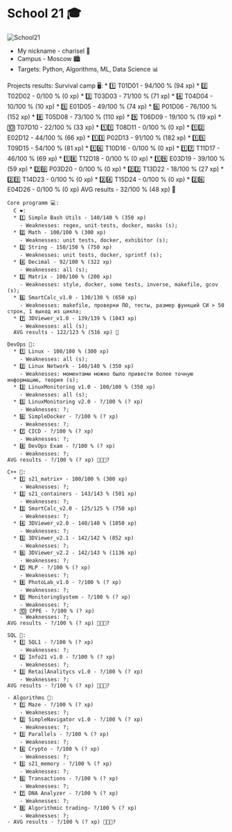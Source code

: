 # School 21 🎓

![Sсhool21](https://sun9-38.userapi.com/impg/KJR2NK87iyCNo7L8oZ9379FOTBF2nQJJ3mWvZw/mFRmaBUOkuk.jpg?size=480x360&quality=96&sign=8ffee636080944c3067db7ad320c8400&type=album)
- My nickname - charisel 🐯
- Campus - Moscow 🏙
- Targets: Python, Algorithms, ML, Data Science 📊

Projects results:
    Survival camp 🖥:
    * 1️⃣ T01D01 - 94/100 % (94 xp)
    * 2️⃣ T02D02 - 0/100 % (0 xp)
    * 3️⃣ T03D03 - 71/100 % (71 xp)
    * 4️⃣ T04D04 - 10/100 % (10 xp)
    * 5️⃣ E01D05 - 49/100 % (74 xp)
    * 6️⃣ P01D06 - 76/100 % (152 xp)
    * 8️⃣ T05D08 - 73/100 % (110 xp)
    * 9️⃣ T06D09 - 19/100 % (19 xp)
    * 🔟 T07D10 - 22/100 % (33 xp)
    * 1️⃣1️⃣ T08D11 - 0/100 % (0 xp)
    * 1️⃣2️⃣ E02D12 - 44/100 % (66 xp)
    * 1️⃣3️⃣ P02D13 - 91/100 % (182 xp)
    * 1️⃣5️⃣ T09D15 - 54/100 % (81 xp)
    * 1️⃣6️⃣ T10D16 - 0/100 % (0 xp)
    * 1️⃣7️⃣ T11D17 - 46/100 % (69 xp)
    * 1️⃣8️⃣ T12D18 - 0/100 % (0 xp)
    * 1️⃣9️⃣ E03D19 - 39/100 % (59 xp)
    * 2️⃣0️⃣ P03D20 - 0/100 % (0 xp)
    * 2️⃣2️⃣ T13D22 - 18/100 % (27 xp)
    * 2️⃣3️⃣ T14D23 - 0/100 % (0 xp)
    * 2️⃣4️⃣ T15D24 - 0/100 % (0 xp)
    * 2️⃣6️⃣ E04D26 -  0/100 % (0 xp)
    AVG results - 32/100 % (48 xp) 🥉

    Core programm 💻:
      C ❤️: 
      * 1️⃣ Simple Bash Utils - 140/140 % (350 xp)
        - Weaknesses: regex, unit-tests, docker, masks (s);
      * 2️⃣ Math - 100/100 % (300 xp)
        - Weaknesses: unit tests, docker, exhibitor (s);
      * 3️⃣ String - 150/150 % (750 xp)
        - Weaknesses: unit tests, docker, sprintf (s);
      * 4️⃣ Decimal - 92/100 % (322 xp)
        - Weaknesses: all (s);
      * 5️⃣ Matrix - 100/100 % (200 xp)
        - Weaknesses: style, docker, some tests, inverse, makefile, gcov (s);
      * 6️⃣ SmartCalc_v1.0 - 130/130 % (650 xp)
        - Weaknesses: makefile, проверки ПО, тесты, размер функций СИ > 50 строк, 1 выход из цикла;
      * 7️⃣ 3DViewer_v1.0 - 139/139 % (1043 xp)   
        - Weaknesses: all (s);
      AVG results - 122/123 % (516 xp) 🥇

    DevOps 💜:
      * 1️⃣ Linux - 100/100 % (300 xp)
        - Weaknesses: all (s);
      * 2️⃣ Linux Network - 140/140 % (350 xp)
        - Weaknesses: моментами можно было привести более точную информацию, теория (s);
      * 3️⃣ LinuxMonitoring v1.0 - 100/100 % (350 xp)
        - Weaknesses: all (s);
      * 5️⃣ LinuxMonitoring v2.0 - ?/100 % (? xp)
        - Weaknesses: ?;
      * 6️⃣ SimpleDocker - ?/100 % (? xp)
        - Weaknesses: ?;
      * 7️⃣ CICD - ?/100 % (? xp)
        - Weaknesses: ?;
      * 8️⃣ DevOps Exam - ?/100 % (? xp)
        - Weaknesses: ?;
    AVG results - ?/100 % (? xp) 🥇🥈🥉?

    C++ 💚:
      * 1️⃣ s21_matrix+ - 100/100 % (300 xp)
        - Weaknesses: ?;
      * 2️⃣ s21_containers - 143/143 % (501 xp)
        - Weaknesses: ?;
      * 3️⃣ SmartCalc_v2.0 - 125/125 % (750 xp)
        - Weaknesses: ?;
      * 4️⃣ 3DViewer_v2.0 - 140/140 % (1050 xp)
        - Weaknesses: ?;
      * 5️⃣ 3DViewer_v2.1 - 142/142 % (852 xp)
        - Weaknesses: ?;
      * 6️⃣ 3DViewer_v2.2 - 142/143 % (1136 xp)
        - Weaknesses: ?;
      * 7️⃣ MLP - ?/100 % (? xp)
        - Weaknesses: ?;
      * 8️⃣ PhotoLab_v1.0 - ?/100 % (? xp)
        - Weaknesses: ?;
      * 9️⃣ MonitoringSystem - ?/100 % (? xp)
        - Weaknesses: ?;
      * 🔟 CPPE - ?/100 % (? xp)
        - Weaknesses: ?;
    AVG results - ?/100 % (? xp) 🥇🥈🥉?

    SQL 💙:
      * 1️⃣ SQL1 - ?/100 % (? xp)
        - Weaknesses: ?;
      * 2️⃣ Info21 v1.0 - ?/100 % (? xp)
        - Weaknesses: ?;
      * 3️⃣ RetailAnalitycs v1.0 - ?/100 % (? xp)
        - Weaknesses: ?;
    AVG results - ?/100 % (? xp) 🥇🥈🥉?

    - Algorithms 💛:
      * 1️⃣ Maze - ?/100 % (? xp)
        - Weaknesses: ?;
      * 2️⃣ SimpleNavigator v1.0 - ?/100 % (? xp)
        - Weaknesses: ?;
      * 3️⃣ Parallels - ?/100 % (? xp)
        - Weaknesses: ?;
      * 4️⃣ Crypto - ?/100 % (? xp)
        - Weaknesses: ?;
      * 5️⃣ s21_memory - ?/100 % (? xp)
        - Weaknesses: ?;
      * 6️⃣ Transactions - ?/100 % (? xp)
        - Weaknesses: ?;
      * 7️⃣ DNA Analyzer - ?/100 % (? xp)
        - Weaknesses: ?;
      * 8️⃣ Algorithmic trading- ?/100 % (? xp)
        - Weaknesses: ?;
    - AVG results - ?/100 % (? xp) 🥇🥈🥉?
